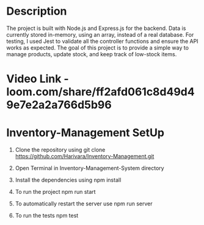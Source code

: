# Description

The project is built with Node.js and Express.js for the backend. Data is currently stored in-memory, using an array, instead of a real database. For testing, I used Jest to validate all the controller functions and ensure the API works as expected.
The goal of this project is to provide a simple way to manage products, update stock, and keep track of low-stock items.

# Video Link  - loom.com/share/ff2afd061c8d49d49e7e2a2a766d5b96
 

# Inventory-Management SetUp
1. Clone the repository using 
    git clone https://github.com/Harivara/Inventory-Management.git

2. Open Terminal in Inventory-Management-System directory

3. Install the dependencies using
    npm install

4. To run the project
    npm run start

5. To automatically restart the server use 
    npm run server 

6. To run the tests
    npm test
